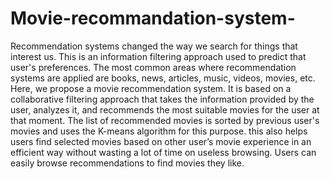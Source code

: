 # Movie-recommandation-system-

Recommendation systems changed the way we search for things that interest us. This is an information filtering approach used to predict that user's preferences. The most common areas where recommendation systems are applied are books, news, articles, music, videos, movies, etc. Here, we propose a movie recommendation system. It is based on a collaborative filtering approach that takes the information provided by the user, analyzes it, and recommends the most suitable movies for the user at that moment. The list of recommended movies is sorted by previous user's movies and uses the K-means algorithm for this purpose. this also helps users find selected movies based on other user’s movie experience in an efficient way without wasting a lot of time on useless browsing. Users can easily browse recommendations to find movies they like.
